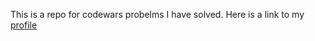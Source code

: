 This is a repo for codewars probelms I have solved. Here is a link to my [profile](https://www.codewars.com/users/jalagor/completed "John's CodeWars Profile")
